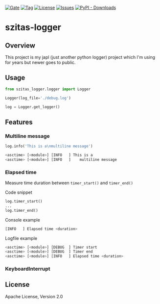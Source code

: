 [![Gate](https://github.com/szitasg/szitas-logger/actions/workflows/gate.yml/badge.svg?branch=master)](https://github.com/szitasg/szitas-logger/actions/workflows/gate.yml)
[![Tag](https://img.shields.io/github/tag/szitasg/szitas-logger?include_prereleases=&sort=semver)](https://github.com/szitasg/szitas-logger/releases)
[![License](https://img.shields.io/github/license/szitasg/szitas-logger)](https://github.com/szitasg/szitas-logger/blob/master/LICENSE.md)
[![Issues](https://img.shields.io/github/issues/szitasg/szitas-logger)](https://github.com/szitasg/szitas-logger/issues)
[![PyPI - Downloads](https://img.shields.io/pypi/dd/szitas-logger)](https://pypi.org/project/szitas-logger/)

# szitas-logger

## Overview

This project is my japl (just another python logger) project which I'm using for
years but newer goes to public.

## Usage

```python
from szitas_logger.logger import Logger

Logger(log_file='./debug.log')

log = Logger.get_logger()
```

## Features

### Multiline message

```python
log.info('This is a\nmultiline message')
```

```bash
<asctime> [<module>] [INFO   ] This is a
<asctime> [<module>] [INFO   ]    multiline message
```

### Elapsed time

Measure time duration between `timer_start()` and `timer_end()`

Code snippet
```python
log.timer_start()
...
log.timer_end()
```

Console example
```bash
[INFO   ] Elapsed time <duration>
```

Logfile example
```bash
<asctime> [<module>] [DEBUG  ] Timer start
<asctime> [<module>] [DEBUG  ] Timer end
<asctime> [<module>] [INFO   ] Elapsed time <duration>
```

### KeyboardInterrupt


## License

Apache License, Version 2.0
